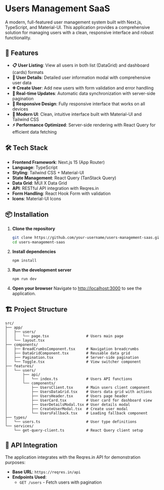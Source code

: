 # Users Management SaaS

A modern, full-featured user management system built with Next.js, TypeScript, and Material-UI. This application provides a comprehensive solution for managing users with a clean, responsive interface and robust functionality.

## 🚀 Features

- **📋 User Listing**: View all users in both list (DataGrid) and dashboard (cards) formats
- **👀 User Details**: Detailed user information modal with comprehensive user data
- **➕ Create User**: Add new users with form validation and error handling
- **🔄 Real-time Updates**: Automatic data synchronization with server-side pagination
- **📱 Responsive Design**: Fully responsive interface that works on all devices
- **🎨 Modern UI**: Clean, intuitive interface built with Material-UI and Tailwind CSS
- **⚡ Performance Optimized**: Server-side rendering with React Query for efficient data fetching

## 🛠️ Tech Stack

- **Frontend Framework**: Next.js 15 (App Router)
- **Language**: TypeScript
- **Styling**: Tailwind CSS + Material-UI
- **State Management**: React Query (TanStack Query)
- **Data Grid**: MUI X Data Grid
- **API**: RESTful API integration with Reqres.in
- **Form Handling**: React Hook Form with validation
- **Icons**: Material-UI Icons

## 📦 Installation

1. **Clone the repository**
   ```bash
   git clone https://github.com/your-username/users-management-saas.git
   cd users-management-saas
   ```

2. **Install dependencies**
   ```bash
   npm install
   ```

3. **Run the development server**
   ```bash
   npm run dev
   ```

4. **Open your browser**
   Navigate to [http://localhost:3000](http://localhost:3000) to see the application.

## 🏗️ Project Structure

```
src/
├── app/
│   ├── users/
│   │   └── page.tsx                 # Users main page
│   └── layout.tsx
├── components/
│   ├── BreadCrumbsComponent.tsx     # Navigation breadcrumbs
│   ├── DataGridComponent.tsx        # Reusable data grid
│   ├── Pagination.tsx               # Server-side pagination
│   └── Toggle.tsx                   # View switcher component
├── features/
│   └── users/
│       ├── api/
│       │   └── index.ts             # Users API functions
│       └── components/
│           ├── UsersClient.tsx      # Main users client component
│           ├── UsersDataGrid.tsx    # Users data grid with actions
│           ├── UsersHeader.tsx      # Users page header
│           ├── UserCard.tsx         # User card for dashboard view
│           ├── UserDetailsModal.tsx # User details modal
│           ├── CreateUserModal.tsx  # Create user modal
│           └── UsersFallback.tsx    # Loading fallback component
├── types/
│   └── users.ts                     # User type definitions
└── services/
    └── get-query-client.ts          # React Query client setup
```

## 🔗 API Integration

The application integrates with the Reqres.in API for demonstration purposes:

- **Base URL**: `https://reqres.in/api`
- **Endpoints Used**:
  - `GET /users` - Fetch users with pagination
